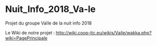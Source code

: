 # Nuit_Info_2018_Va-le
Projet du groupe Vaïle de la nuit info 2018

Le Wiki de notre projet : http://wiki.coop-tic.eu/wikis/Vaile/wakka.php?wiki=PagePrincipale
